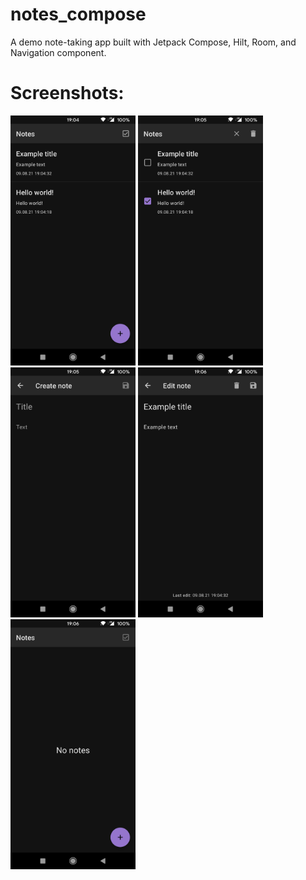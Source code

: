 # notes_compose
A demo note-taking app built with Jetpack Compose, Hilt, Room, and Navigation component.


# Screenshots:
<img src="/screenshots/1.png" width="200" height="400"> <img src="/screenshots/2.png" width="200" height="400"> <img src="/screenshots/3.png" width="200" height="400"> <img src="/screenshots/4.png" width="200" height="400"> <img src="/screenshots/5.png" width="200" height="400">

